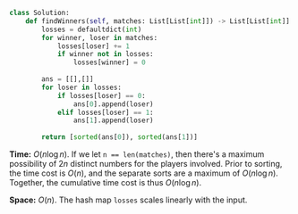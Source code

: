 ```python
class Solution:
    def findWinners(self, matches: List[List[int]]) -> List[List[int]]:
        losses = defaultdict(int)
        for winner, loser in matches:
            losses[loser] += 1
            if winner not in losses:
                losses[winner] = 0
                
        ans = [[],[]]
        for loser in losses:
            if losses[loser] == 0:
                ans[0].append(loser)
            elif losses[loser] == 1:
                ans[1].append(loser)
        
        return [sorted(ans[0]), sorted(ans[1])]
```

**Time:** $O(n\log n)$. If we let `n == len(matches)`, then there's a maximum possibility of $2n$ distinct numbers for the players involved. Prior to sorting, the time cost is $O(n)$, and the separate sorts are a maximum of $O(n\log n)$. Together, the cumulative time cost is thus $O(n\log n)$.

**Space:** $O(n)$. The hash map `losses` scales linearly with the input.